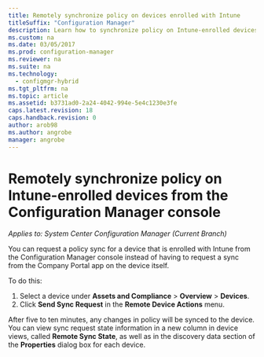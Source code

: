 ```yaml
---
title: Remotely synchronize policy on devices enrolled with Intune
titleSuffix: "Configuration Manager"
description: Learn how to synchronize policy on Intune-enrolled devices from the Configuration Manager console
ms.custom: na
ms.date: 03/05/2017
ms.prod: configuration-manager
ms.reviewer: na
ms.suite: na
ms.technology:
  - configmgr-hybrid
ms.tgt_pltfrm: na
ms.topic: article
ms.assetid: b3731ad0-2a24-4042-994e-5e4c1230e3fe
caps.latest.revision: 18
caps.handback.revision: 0
author: arob98
ms.author: angrobe
manager: angrobe
---
```

# Remotely synchronize policy on Intune-enrolled devices from the Configuration Manager console

*Applies to: System Center Configuration Manager (Current Branch)*


You can request a policy sync for a device that is enrolled with Intune from the Configuration Manager console instead of having to request a sync from the Company Portal app on the device itself. 

To do this:

1.	Select a device under **Assets and Compliance** > **Overview** > **Devices**.
2.	Click **Send Sync Request** in the **Remote Device Actions** menu.


After five to ten minutes, any changes in policy will be synced to the device. You can view sync request state information in a new column in device views, called **Remote Sync State**, as well as in the discovery data section of the **Properties** dialog box for each device.
